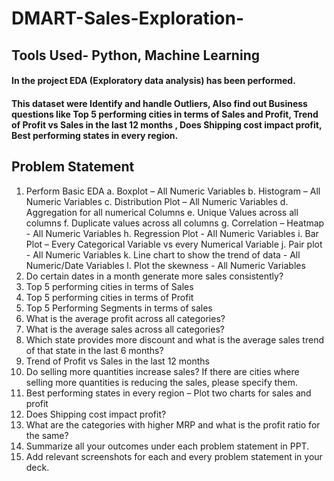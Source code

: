 # DMART-Sales-Exploration-
## Tools Used- Python, Machine Learning
#### In the project EDA (Exploratory data analysis) has been performed.
#### This dataset were Identify and handle Outliers, Also find out Business questions like Top 5 performing cities in terms of Sales and Profit, Trend of Profit vs Sales in the last 12 months , Does Shipping cost impact profit, Best performing states in every region.

## Problem Statement
1. Perform Basic EDA 
a. Boxplot – All Numeric Variables 
b. Histogram – All Numeric Variables 
c. Distribution Plot – All Numeric Variables 
d. Aggregation for all numerical Columns 
e. Unique Values across all columns 
f. Duplicate values across all columns 
g. Correlation – Heatmap - All Numeric Variables 
h. Regression Plot - All Numeric Variables 
i. Bar Plot – Every Categorical Variable vs every Numerical Variable 
j. Pair plot - All Numeric Variables 
k. Line chart to show the trend of data - All Numeric/Date Variables 
l. Plot the skewness - All Numeric Variables 
2. Do certain dates in a month generate more sales consistently? 
3. Top 5 performing cities in terms of Sales 
4. Top 5 performing cities in terms of Profit 
5. Top 5 Performing Segments in terms of sales 
6. What is the average profit across all categories? 
7. What is the average sales across all categories? 
8. Which state provides more discount and what is the average sales trend of that state in the 
last 6 months? 
9. Trend of Profit vs Sales in the last 12 months 
10. Do selling more quantities increase sales? If there are cities where selling more quantities is 
reducing the sales, please specify them. 
11. Best performing states in every region – Plot two charts for sales and profit 
12. Does Shipping cost impact profit? 
13. What are the categories with higher MRP and what is the profit ratio for the same? 
14. Summarize all your outcomes under each problem statement in PPT. 
15. Add relevant screenshots for each and every problem statement in your deck.
